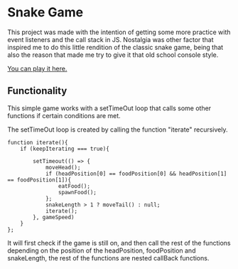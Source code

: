 
# Snake Game

This project was made with the intention of getting some more practice with event listeners and the call stack in JS. Nostalgia was other factor that inspired me to do this little rendition of the classic snake game, being that also the reason that made me try to give it that old school console style.

[You can play it here.](https://theradbass.github.io/snakeGame/)


## Functionality

This simple game works with a setTimeOut loop that calls some other functions if certain conditions are met.

The setTimeOut loop is created by calling the function "iterate" recursively.

```
function iterate(){
    if (keepIterating === true){

        setTimeout(() => {
            moveHead();
            if (headPosition[0] == foodPosition[0] && headPosition[1] == foodPosition[1]){
                eatFood();
                spawnFood();
            };
            snakeLength > 1 ? moveTail() : null;
            iterate();
        }, gameSpeed)
    }
};
```

It will first check if the game is still on, and then call the rest of the functions depending on the position of the headPosition, foodPosition and snakeLength, the rest of the functions are nested callBack functions.
